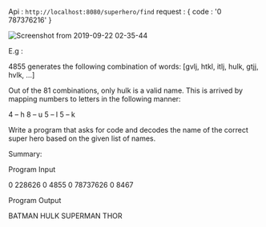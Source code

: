 Api : `http://localhost:8080/superhero/find`
request : {
  code : '0 787376216'
}

![Screenshot from 2019-09-22 02-35-44](https://user-images.githubusercontent.com/50075905/65379197-d755fd80-dce1-11e9-9ab4-94eade237974.png)

E.g :

4855 generates the following combination of words: [gvlj, htkl, itlj, hulk, gtjj, hvlk, …]

Out of the 81 combinations, only hulk is a valid name. This is arrived by mapping numbers
to letters in the following manner:

4 – h
8 – u
5 – l
5 – k

Write a program that asks for code and decodes the name of the correct super hero based
on the given list of names.

Summary:

Program Input

0 228626
0 4855
0 78737626
0 8467

Program Output

BATMAN
HULK
SUPERMAN
THOR

